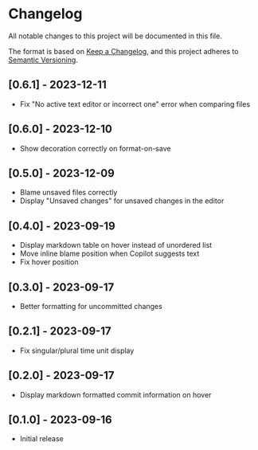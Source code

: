 # Changelog

All notable changes to this project will be documented in this file.

The format is based on [Keep a Changelog](https://keepachangelog.com/en/1.0.0/), and this project adheres to [Semantic Versioning](https://semver.org/spec/v2.0.0.html).

## [0.6.1] - 2023-12-11

- Fix "No active text editor or incorrect one" error when comparing files

## [0.6.0] - 2023-12-10

- Show decoration correctly on format-on-save

## [0.5.0] - 2023-12-09

- Blame unsaved files correctly
- Display "Unsaved changes" for unsaved changes in the editor

## [0.4.0] - 2023-09-19

- Display markdown table on hover instead of unordered list
- Move inline blame position when Copilot suggests text
- Fix hover position

## [0.3.0] - 2023-09-17

- Better formatting for uncommitted changes

## [0.2.1] - 2023-09-17

- Fix singular/plural time unit display

## [0.2.0] - 2023-09-17

- Display markdown formatted commit information on hover

## [0.1.0] - 2023-09-16

- Initial release
